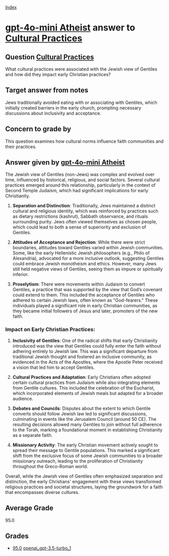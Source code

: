
[Index](../../../index.md)
# [gpt-4o-mini Atheist](../../answering_models/gpt-4o-mini_Atheist.md) answer to [Cultural Practices](../../questions/Cultural_Practices.md)

## Question [Cultural Practices](../../questions/Cultural_Practices.md)
What cultural practices were associated with the Jewish view of Gentiles and how did they impact early Christian practices?

## Target answer from notes
Jews traditionally avoided eating with or associating with Gentiles, which initially created barriers in the early church, prompting necessary discussions about inclusivity and acceptance.

## Concern to grade by
This question examines how cultural norms influence faith communities and their practices.

## Answer given by [gpt-4o-mini Atheist](../../answering_models/gpt-4o-mini_Atheist.md)
The Jewish view of Gentiles (non-Jews) was complex and evolved over time, influenced by historical, religious, and social factors. Several cultural practices emerged around this relationship, particularly in the context of Second Temple Judaism, which had significant implications for early Christianity.

1. **Separation and Distinction**: Traditionally, Jews maintained a distinct cultural and religious identity, which was reinforced by practices such as dietary restrictions (kashrut), Sabbath observance, and rituals surrounding purity. Jews often viewed themselves as chosen people, which could lead to both a sense of superiority and exclusion of Gentiles.

2. **Attitudes of Acceptance and Rejection**: While there were strict boundaries, attitudes toward Gentiles varied within Jewish communities. Some, like the early Hellenistic Jewish philosophers (e.g., Philo of Alexandria), advocated for a more inclusive outlook, suggesting Gentiles could embrace Jewish monotheism and ethics. However, many Jews still held negative views of Gentiles, seeing them as impure or spiritually inferior.

3. **Proselytism**: There were movements within Judaism to convert Gentiles, a practice that was supported by the view that God’s covenant could extend to them. This included the acceptance of Gentiles who adhered to certain Jewish laws, often known as "God-fearers." These individuals played a significant role in early Christian communities, as they became initial followers of Jesus and later, promoters of the new faith.

### Impact on Early Christian Practices:

1. **Inclusivity of Gentiles**: One of the radical shifts that early Christianity introduced was the view that Gentiles could fully enter the faith without adhering entirely to Jewish law. This was a significant departure from traditional Jewish thought and fostered an inclusive community, as evidenced in the Acts of the Apostles, where the Apostle Peter received a vision that led him to accept Gentiles.

2. **Cultural Practices and Adaptation**: Early Christians often adopted certain cultural practices from Judaism while also integrating elements from Gentile cultures. This included the celebration of the Eucharist, which incorporated elements of Jewish meals but adapted for a broader audience. 

3. **Debates and Councils**: Disputes about the extent to which Gentile converts should follow Jewish law led to significant discussions, culminating in events like the Jerusalem Council (around 50 CE). The resulting decisions allowed many Gentiles to join without full adherence to the Torah, marking a foundational moment in establishing Christianity as a separate faith.

4. **Missionary Activity**: The early Christian movement actively sought to spread their message to Gentile populations. This marked a significant shift from the exclusive focus of some Jewish communities to a broader missionary outreach, leading to the proliferation of Christianity throughout the Greco-Roman world.

Overall, while the Jewish view of Gentiles often emphasized separation and distinction, the early Christians' engagement with these views transformed religious practices and societal structures, laying the groundwork for a faith that encompasses diverse cultures.

## Average Grade
95.0

## Grades
 * [95.0](./Cultural_Practices_grades/openai_gpt-3.5-turbo_1.md) [openai_gpt-3.5-turbo_1](../../grading_models/openai_gpt-3.5-turbo_1.md)
